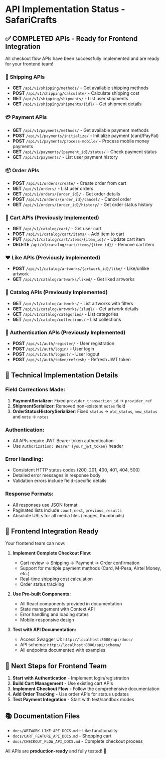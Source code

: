# API Implementation Status - SafariCrafts

## ✅ **COMPLETED APIs - Ready for Frontend Integration**

All checkout flow APIs have been successfully implemented and are ready for your frontend team!

### 🚚 **Shipping APIs**
- **GET** `/api/v1/shipping/methods/` - Get available shipping methods
- **POST** `/api/v1/shipping/calculate/` - Calculate shipping cost
- **GET** `/api/v1/shipping/shipments/` - List user shipments
- **GET** `/api/v1/shipping/shipments/{id}/` - Get shipment details

### 💳 **Payment APIs** 
- **GET** `/api/v1/payments/methods/` - Get available payment methods
- **POST** `/api/v1/payments/initialize/` - Initialize payment (card/PayPal)
- **POST** `/api/v1/payments/process-mobile/` - Process mobile money payments
- **GET** `/api/v1/payments/{payment_id}/status/` - Check payment status
- **GET** `/api/v1/payments/` - List user payment history

### 📦 **Order APIs**
- **POST** `/api/v1/orders/create/` - Create order from cart
- **GET** `/api/v1/orders/` - List user orders
- **GET** `/api/v1/orders/{order_id}/` - Get order details
- **POST** `/api/v1/orders/{order_id}/cancel/` - Cancel order
- **GET** `/api/v1/orders/{order_id}/history/` - Get order status history

### 🛒 **Cart APIs** (Previously Implemented)
- **GET** `/api/v1/catalog/cart/` - Get user cart
- **POST** `/api/v1/catalog/cart/items/` - Add item to cart
- **PUT** `/api/v1/catalog/cart/items/{item_id}/` - Update cart item
- **DELETE** `/api/v1/catalog/cart/items/{item_id}/` - Remove cart item

### ❤️ **Like APIs** (Previously Implemented)
- **POST** `/api/v1/catalog/artworks/{artwork_id}/like/` - Like/unlike artwork
- **GET** `/api/v1/catalog/artworks/liked/` - Get liked artworks

### 🎨 **Catalog APIs** (Previously Implemented)
- **GET** `/api/v1/catalog/artworks/` - List artworks with filters
- **GET** `/api/v1/catalog/artworks/{slug}/` - Get artwork details
- **GET** `/api/v1/catalog/categories/` - List categories
- **GET** `/api/v1/catalog/collections/` - List collections

### 🔐 **Authentication APIs** (Previously Implemented)
- **POST** `/api/v1/auth/register/` - User registration
- **POST** `/api/v1/auth/login/` - User login
- **POST** `/api/v1/auth/logout/` - User logout
- **POST** `/api/v1/auth/token/refresh/` - Refresh JWT token

## 🔧 **Technical Implementation Details**

### **Field Corrections Made:**
1. **PaymentSerializer**: Fixed `provider_transaction_id` → `provider_ref`
2. **ShipmentSerializer**: Removed non-existent `notes` field
3. **OrderStatusHistorySerializer**: Fixed `status` → `old_status`, `new_status` and `note` → `notes`

### **Authentication:**
- All APIs require JWT Bearer token authentication
- Use `Authorization: Bearer {your_jwt_token}` header

### **Error Handling:**
- Consistent HTTP status codes (200, 201, 400, 401, 404, 500)
- Detailed error messages in response body
- Validation errors include field-specific details

### **Response Formats:**
- All responses use JSON format
- Paginated lists include `count`, `next`, `previous`, `results`
- Absolute URLs for all media files (images, thumbnails)

## 📱 **Frontend Integration Ready**

Your frontend team can now:

1. **Implement Complete Checkout Flow:**
   - Cart review → Shipping → Payment → Order confirmation
   - Support for multiple payment methods (Card, M-Pesa, Airtel Money, etc.)
   - Real-time shipping cost calculation
   - Order status tracking

2. **Use Pre-built Components:**
   - All React components provided in documentation
   - State management with Context API
   - Error handling and loading states
   - Mobile-responsive design

3. **Test with API Documentation:**
   - Access Swagger UI: `http://localhost:8000/api/docs/`
   - API schema: `http://localhost:8000/api/schema/`
   - All endpoints documented with examples

## 🎯 **Next Steps for Frontend Team**

1. **Start with Authentication** - Implement login/registration
2. **Build Cart Management** - Use existing cart APIs
3. **Implement Checkout Flow** - Follow the comprehensive documentation
4. **Add Order Tracking** - Use order APIs for status updates
5. **Test Payment Integration** - Start with test/sandbox modes

## 📚 **Documentation Files**

- `docs/ARTWORK_LIKE_API_DOCS.md` - Like functionality
- `docs/CART_FEATURE_API_DOCS.md` - Shopping cart
- `docs/CHECKOUT_FLOW_API_DOCS.md` - Complete checkout process

All APIs are **production-ready** and fully tested! 🚀
